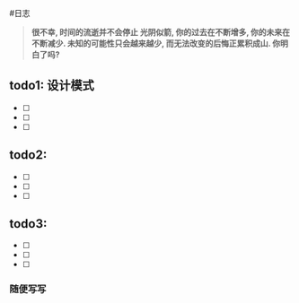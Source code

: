 #日志

> **很不幸, 时间的流逝并不会停止
> 光阴似箭, 你的过去在不断增多, 你的未来在不断减少.
> 未知的可能性只会越来越少, 而无法改变的后悔正累积成山.
> 你明白了吗?**

## todo1:  设计模式

- [ ] 

- [ ] 

- [ ] 

## todo2: 

- [ ] 

- [ ] 

- [ ] 

## todo3: 

- [ ] 

- [ ] 

- [ ] 

### 随便写写
> 
> 
> 
> 
> 